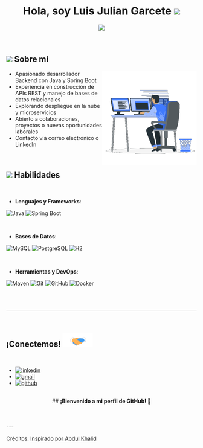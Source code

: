 <h1 align="center"><b>Hola, soy Luis Julian Garcete</b> <img src="https://media.giphy.com/media/hvRJCLFzcasrR4ia7z/giphy.gif" width="35"></h1>

<p align="center">
  <a href="https://github.com/DenverCoder1/readme-typing-svg">
    <img src="https://readme-typing-svg.herokuapp.com?font=Time+New+Roman&color=cyan&size=25&center=true&vCenter=true&width=600&height=100&lines=Desarrollador+Backend+|+Java+|+Spring+Boot+|+APIs+REST+|+Bases+de+Datos" />
  </a>
</p>

<br>

## <picture><img src="https://media3.giphy.com/media/v1.Y2lkPTZjMDliOTUycG1qNnc5eTY0YXoxMTFpdDRramlhcDU5bnBhaDQ1MWJiZGdwcW94dCZlcD12MV9naWZzX3NlYXJjaCZjdD1n/bGgsc5mWoryfgKBx1u/200.gif" width="50px"></picture> **Sobre mí**

<picture><img align="right" src="https://github.com/0xAbdulKhalid/0xAbdulKhalid/raw/main/assets/mdImages/Right_Side.gif" width="250px"></picture>

- Apasionado desarrollador Backend con Java y Spring Boot  
- Experiencia en construcción de APIs REST y manejo de bases de datos relacionales  
- Explorando despliegue en la nube y microservicios  
- Abierto a colaboraciones, proyectos o nuevas oportunidades laborales  
- Contacto vía correo electrónico o LinkedIn  

<br>


## <img src="https://media2.giphy.com/media/QssGEmpkyEOhBCb7e1/giphy.gif?cid=ecf05e47a0n3gi1bfqntqmob8g9aid1oyj2wr3ds3mg700bl&rid=giphy.gif" width="25"><b> Habilidades</b>
<br>

<p align="center">

- **Lenguajes y Frameworks**:

![Java](https://img.shields.io/badge/Java-%23007396.svg?style=for-the-badge&logo=java&logoColor=white)
![Spring Boot](https://img.shields.io/badge/Spring_Boot-%236DB33F.svg?style=for-the-badge&logo=spring&logoColor=white)

<br>

- **Bases de Datos**:

![MySQL](https://img.shields.io/badge/MySQL-%2300f.svg?style=for-the-badge&logo=mysql&logoColor=white)
![PostgreSQL](https://img.shields.io/badge/PostgreSQL-%23336791.svg?style=for-the-badge&logo=postgresql&logoColor=white)
![H2](https://img.shields.io/badge/H2-007396?style=for-the-badge&logo=database&logoColor=white)

<br>

- **Herramientas y DevOps**:

![Maven](https://img.shields.io/badge/Maven-%23C71A36.svg?style=for-the-badge&logo=apachemaven&logoColor=white)
![Git](https://img.shields.io/badge/Git-%23F05033.svg?style=for-the-badge&logo=git&logoColor=white)
![GitHub](https://img.shields.io/badge/GitHub-%23121011.svg?style=for-the-badge&logo=github&logoColor=white)
![Docker](https://img.shields.io/badge/Docker-%230db7ed.svg?style=for-the-badge&logo=docker&logoColor=white)

</p>

<br>
<br>

-----

<br>


## <b> ¡Conectemos! </b> <img src="https://github.com/0xAbdulKhalid/0xAbdulKhalid/raw/main/assets/mdImages/handshake.gif" width="80">
<br>
<div align='left'>
<ul>
<li>
<a href="https://www.linkedin.com/in/julian-garcete-685738370/" target="_blank">
<img src="https://img.shields.io/badge/LinkedIn-%2300acee.svg?style=for-the-badge&logo=linkedin&logoColor=white" alt=linkedin />
</a>
</li>

<li>
<a href="mailto:garcetejulian3@gmail.com" target="_blank">
<img src="https://img.shields.io/badge/Correo-%23EA4335.svg?style=for-the-badge&logo=gmail&logoColor=white" alt=gmail />
</a>
</li>

<li>
<a href="https://github.com/Garcetejulian3" target="_blank">
<img src="https://img.shields.io/badge/GitHub-%23121011.svg?style=for-the-badge&logo=github&logoColor=white" alt=github />
</a>
</li>
</ul>
</div>

<br>

<div align='center'>
## <b>¡Bienvenido a mi perfil de GitHub! 🚀</b>
</div>

<br>
<br>
<br>
---

Créditos: [Inspirado por Abdul Khalid](https://github.com/0xabdulkhalid)
